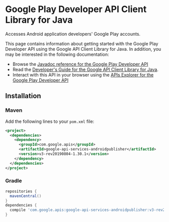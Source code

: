 # Google Play Developer API Client Library for Java

Accesses Android application developers' Google Play accounts.

This page contains information about getting started with the Google Play Developer API
using the Google API Client Library for Java. In addition, you may be interested
in the following documentation:

* Browse the [Javadoc reference for the Google Play Developer API][javadoc]
* Read the [Developer's Guide for the Google API Client Library for Java][google-api-client].
* Interact with this API in your browser using the [APIs Explorer for the Google Play Developer API][api-explorer]

## Installation

### Maven

Add the following lines to your `pom.xml` file:

```xml
<project>
  <dependencies>
    <dependency>
      <groupId>com.google.apis</groupId>
      <artifactId>google-api-services-androidpublisher</artifactId>
      <version>v3-rev20190804-1.30.1</version>
    </dependency>
  </dependencies>
</project>
```

### Gradle

```gradle
repositories {
  mavenCentral()
}
dependencies {
  compile 'com.google.apis:google-api-services-androidpublisher:v3-rev20190804-1.30.1'
}
```

[javadoc]: https://googleapis.dev/java/google-api-services-androidpublisher/latest/index.html
[google-api-client]: https://github.com/googleapis/google-api-java-client/
[api-explorer]: https://developers.google.com/apis-explorer/#p/abusiveexperiencereport/v1/
